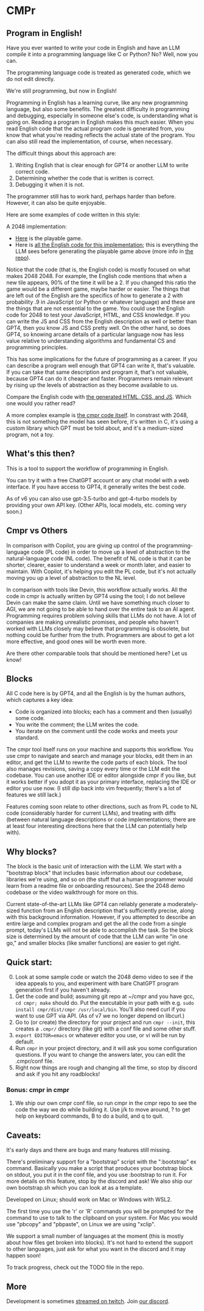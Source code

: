# CMPr

## Program in English!

Have you ever wanted to write your code in English and have an LLM compile it into a programming language like C or Python?
No?
Well, now you can.

The programming language code is treated as generated code, which we do not edit directly.

We're still programming, but now in English!

Programming in English has a learning curve, like any new programming language, but also some benefits.
The greatest difficulty in programming and debugging, especially in someone else's code, is understanding what is going on.
Reading a program in English makes this much easier.
When you read English code that the actual program code is generated from, you know that what you're reading reflects the actual state of the program.
You can also still read the implementation, of course, when necessary.

The difficult things about this approach are:

1. Writing English that is clear enough for GPT4 or another LLM to write correct code.
2. Determining whether the code that is written is correct.
3. Debugging it when it is not.

The programmer still has to work hard, perhaps harder than before.
However, it can also be quite enjoyable.

Here are some examples of code written in this style:

A 2048 implementation:

- [Here](https://inimino.github.io/2048/) is the playable game.
- Here is [all the English code for this implementation](doc/examples/2048.md); this is everything the LLM sees before generating the playable game above (more info in [the repo](https://github.com/inimino/2048/)).

Notice that the code (that is, the English code) is mostly focused on what makes 2048 2048.
For example, the English code mentions that when a new tile appears, 90% of the time it will be a 2.
If you changed this ratio the game would be a different game, maybe harder or easier.
The things that are left out of the English are the specifics of how to generate a 2 with probability .9 in JavaScript (or Python or whatever language) and these are the things that are not essential to the game.
You could use the English code for 2048 to test your JavaScript, HTML, and CSS knowledge.
If you can write the JS and CSS from the English description as well or better than GPT4, then you know JS and CSS pretty well.
On the other hand, so does GPT4, so knowing arcane details of a particular language now has less value relative to understanding algorithms and fundamental CS and programming principles.

This has some implications for the future of programming as a career.
If you can describe a program well enough that GPT4 can write it, that's valuable.
If you can take that same description and program it, that's not valuable, because GPT4 can do it cheaper and faster.
Programmers remain relevant by rising up the levels of abstraction as they become available to us.

Compare the English code with [the generated HTML, CSS, and JS](doc/examples/2048-gen.md).
Which one would you rather read?

A more complex example is [the cmpr code itself](https://github.com/inimino/cmpr/cmpr.c).
In constrast with 2048, this is not something the model has seen before, it's written in C, it's using a custom library which GPT must be told about, and it's a medium-sized program, not a toy.

## What's this then?

This is a tool to support the workflow of programming in English.

You can try it with a free ChatGPT account or any chat model with a web interface.
If you have access to GPT4, it generally writes the best code.

As of v6 you can also use gpt-3.5-turbo and gpt-4-turbo models by providing your own API key.
(Other APIs, local models, etc. coming very soon.)

## Cmpr vs Others

In comparison with Copilot, you are giving up control of the programming-language code (PL code) in order to move up a level of abstraction to the natural-language code (NL code).
The benefit of NL code is that it can be shorter, clearer, easier to understand a week or month later, and easier to maintain.
With Copilot, it's helping you edit the PL code, but it's not actually moving you up a level of abstraction to the NL level.

In comparison with tools like Devin, this workflow actually works.
All the code in cmpr is actually written by GPT4 using the tool; I do not believe Devin can make the same claim.
Until we have something much closer to AGI, we are not going to be able to hand over the entire task to an AI agent.
Programming requires problem solving skills that LLMs do not have.
A lot of companies are making unrealistic promises, and people who haven't worked with LLMs closely may believe that programming is obsolete, but nothing could be further from the truth.
Programmers are about to get a lot more effective, and good ones will be worth even more.

Are there other comparable tools that should be mentioned here?
Let us know!

## Blocks

All C code here is by GPT4, and all the English is by the human authors, which captures a key idea:

- Code is organized into blocks; each has a comment and then (usually) some code.
- You write the comment; the LLM writes the code.
- You iterate on the comment until the code works and meets your standard.

The cmpr tool itself runs on your machine and supports this workflow.
You use cmpr to navigate and search and manage your blocks, edit them in an editor, and get the LLM to rewrite the code parts of each block.
The tool also manages revisions, saving a copy every time or the LLM edit the codebase.
You can use another IDE or editor alongside cmpr if you like, but it works better if you adopt it as your primary interface, replacing the IDE or editor you use now.
(I still dip back into vim frequently; there's a lot of features we still lack.)

Features coming soon relate to other directions, such as from PL code to NL code (considerably harder for current LLMs), and treating with diffs (between natural language descriptions or code implementations; there are at least four interesting directions here that the LLM can potentially help with).

## Why blocks?

The block is the basic unit of interaction with the LLM.
We start with a "bootstrap block" that includes basic information about our codebase, libraries we're using, and so on (the stuff that a human programmer would learn from a readme file or onboarding resources).
See the 2048 demo codebase or the video walkthrough for more on this.

Current state-of-the-art LLMs like GPT4 can reliably generate a moderately-sized function from an English description that's sufficiently precise, along with this background information.
However, if you attempted to describe an entire large and complex program and get the all the code from a single prompt, today's LLMs will not be able to accomplish the task.
So the block size is determined by the amount of code that the LLM can write "in one go," and smaller blocks (like smaller functions) are easier to get right.

## Quick start:

0. Look at some sample code or watch the 2048 demo video to see if the idea appeals to you, and experiment with bare ChatGPT program generation first if you haven't already.
1. Get the code and build; assuming git repo at ~/cmpr and you have gcc, `cd cmpr; make` should do. Put the executable in your path with e.g. `sudo install cmpr/dist/cmpr /usr/local/bin`. You'll also need curl if you want to use GPT via API. (As of v7 we no longer depend on libcurl.)
2. Go to (or create) the directory for your project and run `cmpr --init`, this creates a `.cmpr/` directory (like git) with a conf file and some other stuff.
3. `export EDITOR=emacs` or whatever editor you use, or vi will be run by default.
4. Run `cmpr` in your project directory, and it will ask you some configuration questions.
   If you want to change the answers later, you can edit the .cmpr/conf file.
5. Right now things are rough and changing all the time, so stop by discord and ask if you hit any roadblocks!

### Bonus: cmpr in cmpr

1. We ship our own cmpr conf file, so run cmpr in the cmpr repo to see the code the way we do while building it.
   Use j/k to move around, ? to get help on keyboard commands, B to do a build, and q to quit.

## Caveats:

It's early days and there are bugs and many features still missing.

There's preliminary support for a "bootstrap" script with the ":bootstrap" ex command.
Basically you make a script that produces your bootstrap block on stdout, you put it in the conf file, and you use :bootstrap to run it.
For more details on this feature, stop by the discord and ask!
We also ship our own bootstrap.sh which you can look at as a template.

Developed on Linux; should work on Mac or Windows with WSL2.

The first time you use the 'r' or 'R' commands you will be prompted for the command to use to talk to the clipboard on your system.
For Mac you would use "pbcopy" and "pbpaste", on Linux we are using "xclip".

We support a small number of languages at the moment (this is mostly about how files get broken into blocks).
It's not hard to extend the support to other languages, just ask for what you want in the discord and it may happen soon!

To track progress, check out the TODO file in the repo.

## More

Development is sometimes [streamed on twitch](https://www.twitch.tv/inimino2).
Join [our discord](https://discord.gg/ekEq6jcEQ2).
